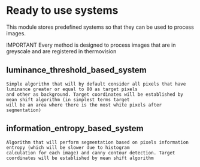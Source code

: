 # Ready to use systems
This module stores predefined systems so that they can be used to process images. 

IMPORTANT
Every method is designed to process images that are in greyscale and are registered in thermovision

## luminance_threshold_based_system
```
Simple algorithm that will by default consider all pixels that have luminance greater or equal to 80 as target pixels 
and other as background. Target coordinates will be established by mean shift algorithm (in simplest terms target 
will be an area where there is the most white pixels after segmentation)
```

## information_entropy_based_system
```
Algorithm that will perform segmentation based on pixels information entropy (which will be slower due to histogram
calculation for each image) and canny contour detection. Target coordinates will be established by mean shift algorithm
```
